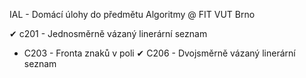 IAL - Domácí úlohy do předmětu Algoritmy @ FIT VUT Brno

 ✔ c201 - Jednosměrně vázaný linerární seznam
 - C203 - Fronta znaků v poli
 ✔ C206 - Dvojsměrně vázaný linerární seznam
